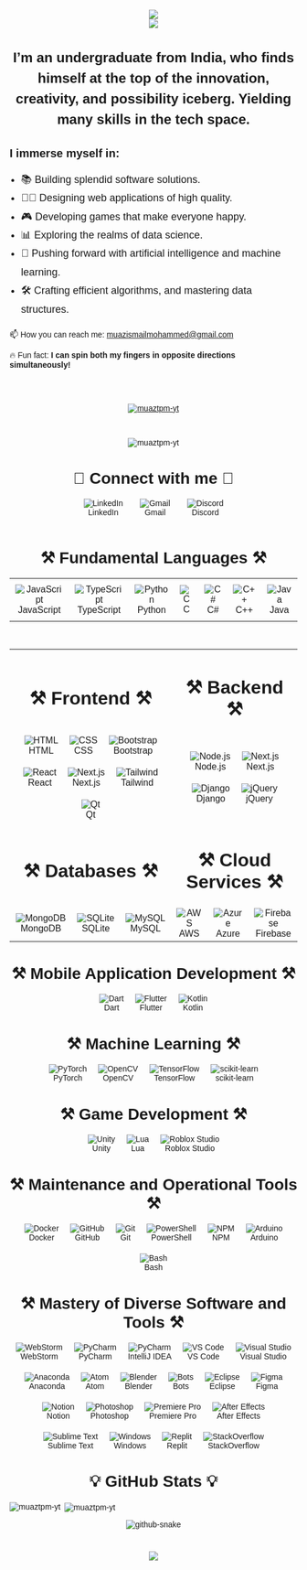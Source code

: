 <head>
  <link href="https://fonts.googleapis.com/css2?family=Poppins:wght@400;700&display=swap" rel="stylesheet">
</head>

<div style="font-family: 'Poppins', sans-serif;">
  <h1 align="center">
    <img src="https://readme-typing-svg.herokuapp.com?font=Poppins&weight=700&size=35&duration=2000&pause=1000&color=4169E1&center=true&vCenter=true&width=435&lines=Hello+World!+%F0%9F%91%8B" /> <br>
    <img src="https://readme-typing-svg.herokuapp.com?font=Poppins&weight=700&size=35&duration=2000&pause=1000&color=4169E1&center=true&vCenter=true&width=550&lines=I'm+Muaz+Ismail+Mohammed!" /> <br>
  </h1>

  <h2 align="center" style="margin-bottom: 30px; font-size: 24px; line-height: 1.5;">
      I’m an undergraduate from India, who finds himself at the top of the innovation, creativity, and possibility iceberg. 
      Yielding many skills in the tech space.
  </h2>

  <div style="margin-top: 30px;">
      <h3 align="left" style="margin-bottom: 15px; font-size: 20px; font-weight: bold;">I immerse myself in:</h3>
      <ul style="padding-left: 20px; font-size: 18px; line-height: 1.8;">
          <li>📚 Building splendid software solutions.</li>
          <li>👩🏿 Designing web applications of high quality.</li>
          <li>🎮 Developing games that make everyone happy.</li>
          <li>📊 Exploring the realms of data science.</li>
          <li>🧠 Pushing forward with artificial intelligence and machine learning.</li>
          <li>🛠️ Crafting efficient algorithms, and mastering data structures.</li>
      </ul>
  </div>


  <div style="margin-bottom: 30px;">
      <p>
      📫 How you can reach me: <a href="mailto:muazismailmohammed@gmail.com">muazismailmohammed@gmail.com</a>
      </p>
      <p>🔥 Fun fact: <strong>I can spin both my fingers in opposite directions simultaneously!</strong></p>
  </div>

  <br/>

  <p align="center">
    <a href="https://github.com/ryo-ma/github-profile-trophy">
      <img src="https://github-profile-trophy.vercel.app/?username=muaztpm-yt" alt="muaztpm-yt" />
    </a>
  </p>

  <br/>

  <p align="center">
    <img src="https://komarev.com/ghpvc/?username=muaztpm-yt&label=Profile%20views&color=0e75b6&style=flat" alt="muaztpm-yt" />
  </p>

  <div style="border-top: 3px;">
      <h1 align="center">🔗 Connect with me 🔗</h1>
      <div style="display: flex; justify-content: center; align-items: center; gap: 30px;">
          <div style="text-align: center;">
              <img src="https://skillicons.dev/icons?i=linkedin" alt="LinkedIn"/>
              <br>
              <span>LinkedIn</span>
          </div>
          <div style="text-align: center;">
              <img src="https://skillicons.dev/icons?i=gmail" alt="Gmail"/>
              <br>
              <span>Gmail</span>
          </div>
          <div style="text-align: center;">
              <img src="https://skillicons.dev/icons?i=discord" alt="Discord"/>
              <br>
              <span>Discord</span>
          </div>
      </div>
  </div>



  <div align="center">

  <br/>

  <h1 align="center">⚒️ Fundamental Languages ⚒️</h1>
  <table align="center" style="border-collapse: collapse; border: none;">
    <tr>
      <td align="center" style="border: none; padding: 10px;">
        <img src="https://skillicons.dev/icons?i=javascript" alt="JavaScript" />
        <br>
        JavaScript
      </td>
      <td align="center" style="border: none; padding: 10px;">
        <img src="https://skillicons.dev/icons?i=typescript" alt="TypeScript" />
        <br>
        TypeScript
      </td>
      <td align="center" style="border: none; padding: 10px;">
        <img src="https://skillicons.dev/icons?i=python" alt="Python" />
        <br>
        Python
      </td>
      <td align="center" style="border: none; padding: 10px;">
        <img src="https://skillicons.dev/icons?i=c" alt="C" />
        <br>
        C
      </td>
      <td align="center" style="border: none; padding: 10px;">
        <img src="https://skillicons.dev/icons?i=cs" alt="C#" />
        <br>
        C#
      </td>
      <td align="center" style="border: none; padding: 10px;">
        <img src="https://skillicons.dev/icons?i=cpp" alt="C++" />
        <br>
        C++
      </td>
      <td align="center" style="border: none; padding: 10px;">
        <img src="https://skillicons.dev/icons?i=java" alt="Java" />
        <br>
        Java
      </td>
    </tr>
  </table>


  <br/>

  <table>
    <tr>
        <td align="center">
            <h1 align="center">⚒️ Frontend ⚒️</h1>
        </td>
        <td align="center">
            <h1 align="center">⚒️ Backend ⚒️</h1>
        </td>
    </tr>
    <tr>
        <td align="center">
            <div style="display: flex; justify-content: center; flex-wrap: wrap; gap: 20px;">
                <div style="text-align: center;">
                    <img src="https://skillicons.dev/icons?i=html" alt="HTML" />
                    <br>
                    <span>HTML</span>
                </div>
                <div style="text-align: center;">
                    <img src="https://skillicons.dev/icons?i=css" alt="CSS" />
                    <br>
                    <span>CSS</span>
                </div>
                <div style="text-align: center;">
                    <img src="https://skillicons.dev/icons?i=bootstrap" alt="Bootstrap" />
                    <br>
                    <span>Bootstrap</span>
                </div>
                <div style="text-align: center;">
                    <img src="https://skillicons.dev/icons?i=react" alt="React" />
                    <br>
                    <span>React</span>
                </div>
                <div style="text-align: center;">
                    <img src="https://skillicons.dev/icons?i=nextjs" alt="Next.js" />
                    <br>
                    <span>Next.js</span>
                </div>
                <div style="text-align: center;">
                    <img src="https://skillicons.dev/icons?i=tailwind" alt="Tailwind" />
                    <br>
                    <span>Tailwind</span>
                </div>
                <div style="text-align: center;">
                    <img src="https://skillicons.dev/icons?i=qt" alt="Qt" />
                    <br>
                    <span>Qt</span>
                </div>
            </div>
        </td>
        <td align="center">
            <div style="display: flex; justify-content: center; flex-wrap: wrap; gap: 20px;">
                <div style="text-align: center;">
                    <img src="https://skillicons.dev/icons?i=nodejs" alt="Node.js" />
                    <br>
                    <span>Node.js</span>
                </div>
                <div style="text-align: center;">
                    <img src="https://skillicons.dev/icons?i=nextjs" alt="Next.js" />
                    <br>
                    <span>Next.js</span>
                </div>
                <div style="text-align: center;">
                    <img src="https://skillicons.dev/icons?i=django" alt="Django" />
                    <br>
                    <span>Django</span>
                </div>
                <div style="text-align: center;">
                    <img src="https://skillicons.dev/icons?i=jquery" alt="jQuery" />
                    <br>
                    <span>jQuery</span>
                </div>
            </div>
        </td>
    </tr>
    <tr>
        <td align="center">
            <h1 align="center">⚒️ Databases ⚒️</h1>
        </td>
        <td align="center">
            <h1 align="center">⚒️ Cloud Services ⚒️</h1>
        </td>
    </tr>
    <tr>
        <td align="center">
            <div style="display: flex; justify-content: center; gap: 20px;">
                <div style="text-align: center;">
                    <img src="https://skillicons.dev/icons?i=mongodb" alt="MongoDB" />
                    <br>
                    <span>MongoDB</span>
                </div>
                <div style="text-align: center;">
                    <img src="https://skillicons.dev/icons?i=sqlite" alt="SQLite" />
                    <br>
                    <span>SQLite</span>
                </div>
                <div style="text-align: center;">
                    <img src="https://skillicons.dev/icons?i=mysql" alt="MySQL" />
                    <br>
                    <span>MySQL</span>
                </div>
            </div>
        </td>
        <td align="center">
            <div style="display: flex; justify-content: center; gap: 20px;">
                <div style="text-align: center;">
                    <img src="https://skillicons.dev/icons?i=aws" alt="AWS" />
                    <br>
                    <span>AWS</span>
                </div>
                <div style="text-align: center;">
                    <img src="https://skillicons.dev/icons?i=azure" alt="Azure" />
                    <br>
                    <span>Azure</span>
                </div>
                <div style="text-align: center;">
                    <img src="https://skillicons.dev/icons?i=firebase" alt="Firebase" />
                    <br>
                    <span>Firebase</span>
                </div>
            </div>
        </td>
    </tr>
</table>

<h1 align="center">⚒️ Mobile Application Development ⚒️</h1>
<div style="display: flex; justify-content: center; gap: 20px;">
    <div style="text-align: center;">
        <img src="https://skillicons.dev/icons?i=dart" alt="Dart" />
        <br>
        <span>Dart</span>
    </div>
    <div style="text-align: center;">
        <img src="https://skillicons.dev/icons?i=flutter" alt="Flutter" />
        <br>
        <span>Flutter</span>
    </div>
    <div style="text-align: center;">
        <img src="https://skillicons.dev/icons?i=kotlin" alt="Kotlin" />
        <br>
        <span>Kotlin</span>
    </div>
</div>

<h1 align="center">⚒️ Machine Learning ⚒️</h1>
<div style="display: flex; justify-content: center; gap: 20px;">
    <div style="text-align: center;">
        <img src="https://skillicons.dev/icons?i=pytorch" alt="PyTorch" />
        <br>
        <span>PyTorch</span>
    </div>
    <div style="text-align: center;">
        <img src="https://skillicons.dev/icons?i=opencv" alt="OpenCV" />
        <br>
        <span>OpenCV</span>
    </div>
    <div style="text-align: center;">
        <img src="https://skillicons.dev/icons?i=tensorflow" alt="TensorFlow" />
        <br>
        <span>TensorFlow</span>
    </div>
    <div style="text-align: center;">
        <img src="https://skillicons.dev/icons?i=sklearn" alt="scikit-learn" />
        <br>
        <span>scikit-learn</span>
    </div>
</div>

<h1 align="center">⚒️ Game Development ⚒️</h1>
<div style="display: flex; justify-content: center; gap: 20px;">
    <div style="text-align: center;">
        <img src="https://skillicons.dev/icons?i=unity" alt="Unity" />
        <br>
        <span>Unity</span>
    </div>
    <div style="text-align: center;">
        <img src="https://skillicons.dev/icons?i=lua" alt="Lua" />
        <br>
        <span>Lua</span>
    </div>
    <div style="text-align: center;">
        <img src="https://skillicons.dev/icons?i=robloxstudio" alt="Roblox Studio" />
        <br>
        <span>Roblox Studio</span>
    </div>
</div>

<h1 align="center">⚒️ Maintenance and Operational Tools ⚒️</h1>
<div style="display: flex; justify-content: center; flex-wrap: wrap; gap: 20px;">
    <div style="text-align: center;">
        <img src="https://skillicons.dev/icons?i=docker" alt="Docker" />
        <br>
        <span>Docker</span>
    </div>
    <div style="text-align: center;">
        <img src="https://skillicons.dev/icons?i=github" alt="GitHub" />
        <br>
        <span>GitHub</span>
    </div>
    <div style="text-align: center;">
        <img src="https://skillicons.dev/icons?i=git" alt="Git" />
        <br>
        <span>Git</span>
    </div>
    <div style="text-align: center;">
        <img src="https://skillicons.dev/icons?i=powershell" alt="PowerShell" />
        <br>
        <span>PowerShell</span>
    </div>
    <div style="text-align: center;">
        <img src="https://skillicons.dev/icons?i=npm" alt="NPM" />
        <br>
        <span>NPM</span>
    </div>
    <div style="text-align: center;">
        <img src="https://skillicons.dev/icons?i=arduino" alt="Arduino" />
        <br>
        <span>Arduino</span>
    </div>
    <div style="text-align: center;">
        <img src="https://skillicons.dev/icons?i=bash" alt="Bash" />
        <br>
        <span>Bash</span>
    </div>
</div>

<h1 align="center">⚒️ Mastery of Diverse Software and Tools ⚒️</h1>
<div style="display: flex; justify-content: center; flex-wrap: wrap; gap: 20px;">
    <div style="text-align: center;">
        <img src="https://skillicons.dev/icons?i=webstorm" alt="WebStorm" />
        <br>
        <span>WebStorm</span>
    </div>
    <div style="text-align: center;">
        <img src="https://skillicons.dev/icons?i=pycharm" alt="PyCharm" />
        <br>
        <span>PyCharm</span>
    </div>
    <div style="text-align: center;">
        <img src="https://skillicons.dev/icons?i=idea" alt="PyCharm" />
        <br>
        <span>IntelliJ IDEA</span>
    </div>
    <div style="text-align: center;">
        <img src="https://skillicons.dev/icons?i=vscode" alt="VS Code" />
        <br>
        <span>VS Code</span>
    </div>
    <div style="text-align: center;">
        <img src="https://skillicons.dev/icons?i=visualstudio" alt="Visual Studio" />
        <br>
        <span>Visual Studio</span>
    </div>
    <div style="text-align: center;">
        <img src="https://skillicons.dev/icons?i=anaconda" alt="Anaconda" />
        <br>
        <span>Anaconda</span>
    </div>
    <div style="text-align: center;">
        <img src="https://skillicons.dev/icons?i=atom" alt="Atom" />
        <br>
        <span>Atom</span>
    </div>
    <div style="text-align: center;">
        <img src="https://skillicons.dev/icons?i=blender" alt="Blender" />
        <br>
        <span>Blender</span>
    </div>
    <div style="text-align: center;">
        <img src="https://skillicons.dev/icons?i=bots" alt="Bots" />
        <br>
        <span>Bots</span>
    </div>
    <div style="text-align: center;">
        <img src="https://skillicons.dev/icons?i=eclipse" alt="Eclipse" />
        <br>
        <span>Eclipse</span>
    </div>
    <div style="text-align: center;">
        <img src="https://skillicons.dev/icons?i=figma" alt="Figma" />
        <br>
        <span>Figma</span>
    </div>
    <div style="text-align: center;">
        <img src="https://skillicons.dev/icons?i=notion" alt="Notion" />
        <br>
        <span>Notion</span>
    </div>
    <div style="text-align: center;">
        <img src="https://skillicons.dev/icons?i=ps" alt="Photoshop" />
        <br>
        <span>Photoshop</span>
    </div>
    <div style="text-align: center;">
        <img src="https://skillicons.dev/icons?i=pr" alt="Premiere Pro" />
        <br>
        <span>Premiere Pro</span>
    </div>
    <div style="text-align: center;">
        <img src="https://skillicons.dev/icons?i=ae" alt="After Effects" />
        <br>
        <span>After Effects</span>
    </div>
    <div style="text-align: center;">
        <img src="https://skillicons.dev/icons?i=sublime" alt="Sublime Text" />
        <br>
        <span>Sublime Text</span>
    </div>
    <div style="text-align: center;">
        <img src="https://skillicons.dev/icons?i=windows" alt="Windows" />
        <br>
        <span>Windows</span>
    </div>
    <div style="text-align: center;">
        <img src="https://skillicons.dev/icons?i=replit" alt="Replit" />
        <br>
        <span>Replit</span>
    </div>
    <div style="text-align: center;">
        <img src="https://skillicons.dev/icons?i=stackoverflow" alt="StackOverflow" />
        <br>
        <span>StackOverflow</span>
    </div>
</div>

  <div align="center">

  <h1 align="center">💡 GitHub Stats 💡</h1>


  <p align="left">
    <img align="left" src="https://github-readme-stats.vercel.app/api/top-langs?username=muaztpm-yt&show_icons=true&locale=en&layout=compact" alt="muaztpm-yt" />&nbsp;<img align="center" src="https://github-readme-stats.vercel.app/api?username=muaztpm-yt&show_icons=true&locale=en" alt="muaztpm-yt" />
  </p>

  <picture>
    <source media="(prefers-color-scheme: dark)" srcset="https://raw.githubusercontent.com/tobiasmeyhoefer/tobiasmeyhoefer/output/github-snake-dark.svg" />
    <source media="(prefers-color-scheme: light)" srcset="https://raw.githubusercontent.com/tobiasmeyhoefer/tobiasmeyhoefer/output/github-snake.svg" />
    <img alt="github-snake" src="https://raw.githubusercontent.com/tobiasmeyhoefer/tobiasmeyhoefer/output/github-snake.svg" />
  </picture><h1 align="center">
      <img src="https://readme-typing-svg.herokuapp.com?font=Poppins&weight=700&size=35&duration=2500&pause=1000&color=4169E1&center=true&vCenter=true&width=550&height=70&lines=Goodbye+World!+%F0%9F%91%8B""https://readme-typing-svg.herokuapp.com?font=Poppins&weight=700&size=35&duration=2000&pause=1000&color=4169E1&center=true&vCenter=true&width=550&lines=Goodbye+World!+%F0%9F%91%8B" />
  </h1>

</div>
